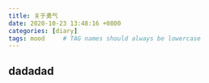 ```yaml
---
title: 关于勇气
date: 2020-10-23 13:48:16 +0800
categories: [diary]
tags: mood     # TAG names should always be lowercase
---
```

dadadad
---
